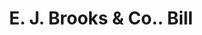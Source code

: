 ---
doi: 10.7916/D8HQ5B39
date_other: '1890'
date_other_textual: 1890-1899
form: printed ephemera
genre:
- Invoices
name:
- E. J. Brooks & Co.
object_in_context_url: https://biggert.cul.columbia.edu/items/view/ave_biggert_01657
subject_hierarchical_geographic:
- New York, New York, United States
subject_name:
- E. J. Brooks & Co.
title: E. J. Brooks & Co.. Bill
sort_title: E. J. Brooks & Co.. Bill
call_number: ave_biggert_01657
coordinates:
- 40.71277777777778,-74.00583333333333
pid: ave_biggert_01657
identifiers: ave_biggert_01657
canvas_id: ldpd:396916
permalink: "/items/ave_biggert_01657/"
layout: iiif-image-page
---
